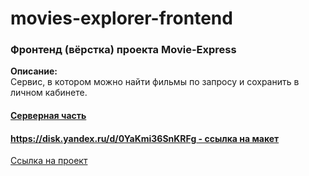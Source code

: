 # movies-explorer-frontend

### Фронтенд (вёрстка) проекта Movie-Express  

**Описание:**  
Сервис, в котором можно найти фильмы по запросу и сохранить в личном кабинете.  

#### [Серверная часть](https://github.com/Alexandr-Ilin/movies-explorer-api)
#### [https://disk.yandex.ru/d/0YaKmi36SnKRFg - ссылка на макет](https://disk.yandex.ru/d/0YaKmi36SnKRFg)
[Ссылка на проект](https://alexandr-ilin.github.io/movies-explorer-frontend/ "Дипломный проект(фронтенд)")
